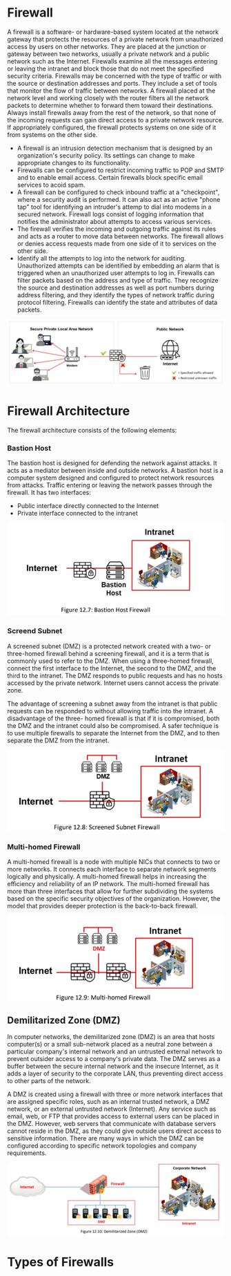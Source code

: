 # Firewall

A firewall is a software- or hardware-based system located at the network gateway that protects the resources of a private network from unauthorized access by users on other networks. They are placed at the junction or gateway between two networks, usually a private network and a public network such as the Internet. Firewalls examine all the messages entering or leaving the intranet and block those that do not meet the specified security criteria. Firewalls may be concerned with the type of traffic or with the source or destination addresses and ports. They include a set of tools that monitor the flow of traffic between networks. A firewall placed at the network level and working closely with the router filters all the network packets to determine whether to forward them toward their destinations. Always install firewalls away from the rest of the network, so that none of the incoming requests can gain direct access to a private network resource. If appropriately configured, the firewall protects systems on one side of it from systems on the other side. 
- A firewall is an intrusion detection mechanism that is designed by an organization's security policy. Its settings can change to make appropriate changes to its functionality.
- Firewalls can be configured to restrict incoming traffic to POP and SMTP and to enable email access. Certain firewalls block specific email services to acoid spam.
- A firewall can be configured to check inbound traffic at a "checkpoint", where a security audit is performed. It can also act as an active "phone tap" tool for identifying an intruder's attemp to dial into modems in a secured network. Firewall logs consist of logging information that notifies the administrator about attempts to access various services.
- The firewall verifies the incoming and outgoing traffic against its rules and acts as a router to move data between networks. The firewall allows or denies access requests made from one side of it to services on the other side.
-  Identify all the attempts to log into the network for auditing. Unauthorized attempts can be identified by embedding an alarm that is triggered when an unauthorized user attempts to log in. Firewalls can filter packets based on the address and type of traffic. They recognize the source and destination addresses as well as port numbers during address filtering, and they identify the types of network traffic during protocol filtering. Firewalls can identify the state and attributes of data packets.

![alt text](image.png)

# Firewall Architecture
The firewall architecture consists of the following elements:
### **Bastion Host**
The bastion host is designed for defending the network against attacks. It acts as a mediator between inside and outside networks. A bastion host is a computer system designed and configured to protect network resources from attacks. Traffic entering or leaving the network passes through the firewall. It has two interfaces: 
- Public interface directly connected to the Internet 
- Private interface connected to the intranet 

![alt text](image-1.png)

### **Screend Subnet**
A screened subnet (DMZ) is a protected network created with a two- or three-homed firewall behind a screening firewall, and it is a term that is commonly used to refer to the DMZ. When using a three-homed firewall, connect the first interface to the Internet, the second to the DMZ, and the third to the intranet. The DMZ responds to public requests and has no hosts accessed by the private network. Internet users cannot access the private zone. 

The advantage of screening a subnet away from the intranet is that public requests can be responded to without allowing traffic into the intranet. A disadvantage of the three- homed firewall is that if it is compromised, both the DMZ and the intranet could also be compromised. A safer technique is to use multiple firewalls to separate the Internet from the DMZ, and to then separate the DMZ from the intranet.

![alt text](image-2.png)

### **Multi-homed Firewall**

A multi-homed firewall is a node with multiple NICs that connects to two or more networks. It connects each interface to separate network segments logically and physically. A multi-homed firewall helps in increasing the efficiency and reliability of an IP network. The multi-homed firewall has more than three interfaces that allow for further subdividing the systems based on the specific security objectives of the organization. However, the model that provides deeper protection is the back-to-back firewall.

![alt text](image-3.png)

## Demilitarized Zone (DMZ)
In computer networks, the demilitarized zone (DMZ) is an area that hosts computer(s) or a small sub-network placed as a neutral zone between a particular company's internal network and an untrusted external network to prevent outsider access to a company's private data. The DMZ serves as a buffer between the secure internal network and the insecure Internet, as it adds a layer of security to the corporate LAN, thus preventing direct access to other parts of the network. 

A DMZ is created using a firewall with three or more network interfaces that are assigned specific roles, such as an internal trusted network, a DMZ network, or an external untrusted network (Internet). Any service such as email, web, or FTP that provides access to external users can be placed in the DMZ. However, web servers that communicate with database servers cannot reside in the DMZ, as they could give outside users direct access to sensitive information. There are many ways in which the DMZ can be configured according to specific network topologies and company requirements.

![alt text](image-4.png)

# Types of Firewalls


